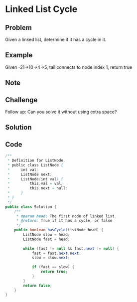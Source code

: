 Linked List Cycle
===


Problem
-------

Given a linked list, determine if it has a cycle in it.

Example
-------

Given -21->10->4->5, tail connects to node index 1, return true

Note
---------

Challenge
---------

Follow up:
Can you solve it without using extra space?

Solution
--------

Code
----

```java
/**
 * Definition for ListNode.
 * public class ListNode {
 *     int val;
 *     ListNode next;
 *     ListNode(int val) {
 *         this.val = val;
 *         this.next = null;
 *     }
 * }
 */ 
public class Solution {
    /**
     * @param head: The first node of linked list.
     * @return: True if it has a cycle, or false
     */
    public boolean hasCycle(ListNode head) {  
        ListNode slow = head;
        ListNode fast = head;
        
        while (fast != null && fast.next != null) {
            fast = fast.next.next;
            slow = slow.next;
            
            if (fast == slow) {
                return true;
            }
        }
        return false;
    }
}
```